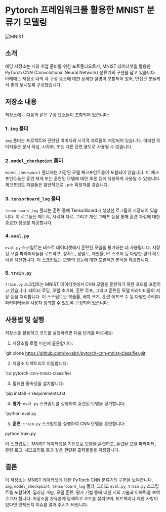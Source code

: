 # Pytorch 프레임워크를 활용한 MNIST 분류기 모델링

![MNIST](https://upload.wikimedia.org/wikipedia/commons/2/27/MnistExamples.png)

## 소개

해당 저장소는 저의 취업 준비를 위한 포트폴리오로서, MNIST 데이터셋을 활용한 PyTorch CNN (Convolutional Neural Network) 분류기의 구현을 담고 있습니다. 아래에는 저장소 내의 각 구성 요소에 대한 상세한 설명이 포함되어 있어, 면접관 분들께서 좋게 보시도록 구성했습니다.

## 저장소 내용

저장소에는 다음과 같은 구성 요소들이 포함되어 있습니다:

### 1. `img` 폴더

`img` 폴더는 프로젝트와 관련된 이미지와 시각적 자료들이 저장되어 있습니다. 이러한 이미지들은 문서 작성, 시각화, 또는 다른 관련 용도로 사용될 수 있습니다.

### 2. `model_checkpoint` 폴더

`model_checkpoint` 폴더에는 저장된 모델 체크포인트들이 포함되어 있습니다. 이 체크포인트들은 훈련 재개 또는 훈련된 모델에 대한 추론 등에 유용하게 사용될 수 있습니다. 체크포인트 파일들은 일반적으로 `.pth` 확장자를 갖습니다.

### 3. `tensorboard_log` 폴더

`tensorboard_log` 폴더는 훈련 중에 TensorBoard가 생성한 로그들이 저장되어 있습니다. 이 로그들은 메트릭, 시각화 자료, 그리고 계산 그래프 등을 통해 훈련 과정에 대한 중요한 정보를 제공합니다.

### 4. `eval.py`

`eval.py` 스크립트는 테스트 데이터셋에서 훈련된 모델을 평가하는 데 사용됩니다. 저장된 모델 파라미터들을 로드하고, 정확도, 정밀도, 재현율, F1 스코어 등 다양한 평가 메트릭을 계산합니다. 이 스크립트는 모델의 성능에 대한 포괄적인 분석을 제공합니다.

### 5. `train.py`

`train.py` 스크립트는 MNIST 데이터셋에서 CNN 모델을 훈련하기 위한 코드를 포함하고 있습니다. 데이터 로딩, 모델 초기화, 훈련 루프, 그리고 훈련된 모델 파라미터들의 저장 등을 처리합니다. 이 스크립트는 학습률, 배치 크기, 훈련 에포크 수 등 다양한 하이퍼파라미터들을 사용자 정의할 수 있도록 구성되어 있습니다.

## 사용법 및 실행

저장소를 활용하고 코드를 실행하려면 다음 단계를 따르세요:

1. 저장소를 로컬 머신에 클론합니다:

'git clone https://github.com/hyxsbri/pytorch-cnn-mnist-classifier.git


2. 저장소 디렉토리로 이동합니다:

'cd pytorch-cnn-mnist-classifier


3. 필요한 종속성을 설치합니다:

'pip install -r requirements.txt

4. **평가**: `eval.py` 스크립트를 실행하여 훈련된 모델을 평가합니다:

'python eval.py


5. **훈련**: `train.py` 스크립트를 실행하여 CNN 모델을 훈련합니다:

python train.py


이 스크립트는 MNIST 데이터셋을 기반으로 모델을 훈련하고, 훈련된 모델 파라미터, 훈련 로그, 체크포인트 등과 같은 관련된 출력물들을 저장합니다.

## 결론

이 저장소는 MNIST 데이터셋에 대한 PyTorch CNN 분류기의 구현을 보여줍니다. `img`, `model_checkpoint`, `tensorboard_log` 폴더, 그리고 `eval.py`, `train.py` 스크립트를 포함하여, 딥러닝 개념, 모델 훈련, 평가 기법 등에 대한 저의 기술과 이해력을 보여주고자 합니다. 저장소를 자유롭게 탐색하고 코드를 살펴보며, 피드백이나 제안 사항이 있다면 언제든지 이슈를 열어 주시기 바랍니다.
